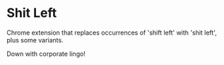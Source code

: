 # Shit Left

Chrome extension that replaces occurrences of 'shift left' with 'shit left', plus some variants.

Down with corporate lingo!
